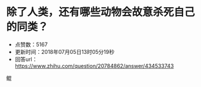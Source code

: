 # 除了人类，还有哪些动物会故意杀死自己的同类？
- 点赞数：5167
- 更新时间：2018年07月05日13时05分19秒
- 回答url：https://www.zhihu.com/question/20784862/answer/434533743
<body>
 <p data-pid="rnkIVmTW">鲲</p>
</body>